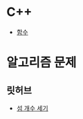 # C++
- [함수](https://github.com/uniye/Jusin/tree/main/23/07)

# 알고리즘 문제
## 릿허브
- [섬 개수 세기](https://leetcode.com/problems/number-of-islands/)
